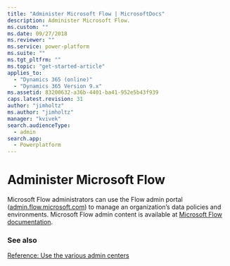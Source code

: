 ```yaml
---
title: "Administer Microsoft Flow | MicrosoftDocs"
description: Administer Microsoft Flow.
ms.custom: ""
ms.date: 09/27/2018
ms.reviewer: ""
ms.service: power-platform
ms.suite: ""
ms.tgt_pltfrm: ""
ms.topic: "get-started-article"
applies_to: 
  - "Dynamics 365 (online)"
  - "Dynamics 365 Version 9.x"
ms.assetid: 83200632-a36b-4401-ba41-952e5b43f939
caps.latest.revision: 31
author: "jimholtz"
ms.author: "jimholtz"
manager: "kvivek"
search.audienceType: 
  - admin
search.app: 
  - Powerplatform
---
```

# Administer Microsoft Flow

Microsoft Flow administrators can use the Flow admin portal ([admin.flow.microsoft.com](https://admin.flow.microsoft.com)) to manage an organization’s data policies and environments. Microsoft Flow admin content is available at [Microsoft Flow documentation](https://docs.microsoft.com/en-us/flow/admin-center-introduction).

### See also
[Reference: Use the various admin centers](admin-centers.md)
